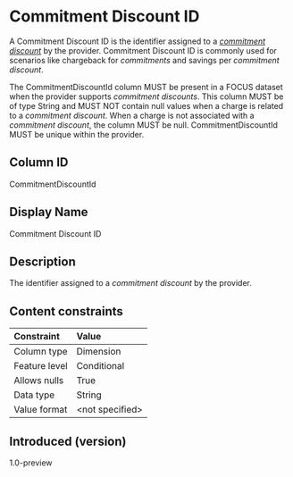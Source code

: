 # Commitment Discount ID

A Commitment Discount ID is the identifier assigned to a [*commitment discount*](#glossary:commitment-discount) by the provider. Commitment Discount ID is commonly used for scenarios like chargeback for *commitments* and savings per *commitment discount*.

The CommitmentDiscountId column MUST be present in a FOCUS dataset when the provider supports *commitment discounts*. This column MUST be of type String and MUST NOT contain null values when a charge is related to a *commitment discount*. When a charge is not associated with a *commitment discount*, the column MUST be null. CommitmentDiscountId MUST be unique within the provider.

## Column ID

CommitmentDiscountId

## Display Name

Commitment Discount ID

## Description

The identifier assigned to a *commitment discount* by the provider.

## Content constraints

|    Constraint   |      Value       |
|:----------------|:-----------------|
| Column type     | Dimension        |
| Feature level   | Conditional      |
| Allows nulls    | True             |
| Data type       | String           |
| Value format    | \<not specified> |

## Introduced (version)

1.0-preview
